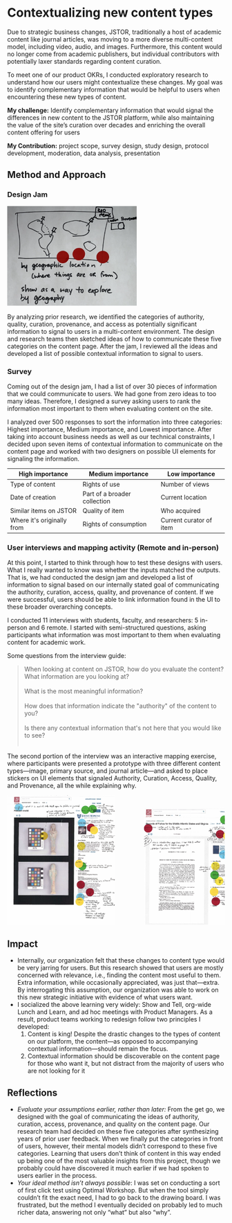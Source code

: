 # Contextualizing new content types

Due to strategic business changes, JSTOR, traditionally a host of academic content like journal articles, was moving to a more diverse multi-content model, including video, audio, and images. Furthermore, this content would no longer come from academic publishers, but individual contributors with potentially laxer standards regarding content curation. 

To meet one of our product OKRs, I conducted exploratory research to understand how our users might contextualize these changes. My goal was to identify complementary information that would be helpful to users when encountering these new types of content. 

**My challenge:** Identify complementary information that would signal the differences in new content to the JSTOR platform, while also maintaining the value of the site’s curation over decades and enriching the overall content offering for users

**My Contribution:** project scope, survey design, study design, protocol development, moderation, data analysis, presentation

## Method and Approach

### Design Jam

<img src="/images/jam_small_photo.png" width="300">

By analyzing prior research, we identified the categories of authority, quality, curation, provenance, and access as potentially significant information to signal to users in a multi-content environment. The design and research teams then sketched ideas of how to communicate these five categories on the content page. After the jam, I reviewed all the ideas and developed a list of possible contextual information to signal to users. 

### Survey

Coming out of the design jam, I had a list of over 30 pieces of information that we could communicate to users. We had gone from zero ideas to too many ideas. Therefore, I designed a survey asking users to rank the information most important to them when evaluating content on the site. 

I analyzed over 500 responses to sort the information into three categories: Highest importance, Medium importance, and Lowest importance. After taking into account business needs as well as our technical constraints, I decided upon seven items of contextual information to communicate on the content page and worked with two designers on possible UI elements for signaling the information.

High importance | Medium importance | Low importance
------------ | ------------- | -------------
Type of content | Rights of use | Number of views
Date of creation | Part of a broader collection | Current location
Similar items on JSTOR | Quality of item | Who acquired
Where it's originally from | Rights of consumption | Current curator of item

### User interviews and mapping activity (Remote and in-person)

At this point, I started to think through how to test these designs with users. What I really wanted to know was whether the inputs matched the outputs. That is, we had conducted the design jam and developed a list of information to signal based on our internally stated goal of communicating the authority, curation, access, quality, and provenance of content. If we were successful, users should be able to link information found in the UI to these broader overarching concepts. 

I conducted 11 interviews with students, faculty, and researchers: 5 in-person and 6 remote. I started with semi-structured questions, asking participants what information was most important to them when evaluating content for academic work. 

Some questions from the interview guide:
> When looking at content on JSTOR, how do you evaluate the content? What information are you looking at? 
<br> <br>
> What is the most meaningful information?
<br> <br>
> How does that information indicate the "authority" of the content to you?
<br> <br>
> Is there any contextual information that's not here that you would like to see? 
<br> <br>

The second portion of the interview was an interactive mapping exercise, where participants were presented a prototype with three different content types—image, primary source, and journal article—and asked to place stickers on UI elements that signaled Authority, Curation, Access, Quality, and Provenance, all the while explaining why. 

<pre><img src="/images/Screen Shot 2020-06-25 at 11.17.30 AM.png" width="250">        <img src="/images/Screen Shot 2020-06-25 at 11.17.40 AM.png" width="250">        <img src="/images/Screen Shot 2020-06-25 at 11.21.50 AM.png" width="250"> </pre>

## Impact

* Internally, our organization felt that these changes to content type would be very jarring for users. But this research showed that users are mostly concerned with relevance, i.e., finding the content most useful to them. Extra information, while occasionally appreciated, was just that—extra. By interrogating this assumption, our organization was able to work on this new strategic initiative with evidence of what users want. 
* I socialized the above learning very widely: Show and Tell, org-wide Lunch and Learn, and ad hoc meetings with Product Managers. As a result, product teams working to redesign follow two principles I developed: 
  1. Content is king! Despite the drastic changes to the types of content on our platform, the content—as opposed to accompanying contextual information—should remain the focus. 
  2. Contextual information should be discoverable on the content page for those who want it, but not distract from the majority of users who are not looking for it

## Reflections

* *Evaluate your assumptions earlier, rather than later:* From the get go, we designed with the goal of communicating the ideas of authority, curation, access, provenance, and quality on the content page. Our research team had decided on these five categories after synthesizing years of prior user feedback. When we finally put the categories in front of users, however, their mental models didn’t correspond to these five categories. Learning that users don’t think of content in this way ended up being one of the most valuable insights from this project, though we probably could have discovered it much earlier if we had spoken to users earlier in the process.
* *Your ideal method isn’t always possible*: I was set on conducting a sort of first click test using Optimal Workshop. But when the tool simply couldn’t fit the exact need, I had to go back to the drawing board. I was frustrated, but the method I eventually decided on probably led to much richer data, answering not only “what” but also “why”. 
